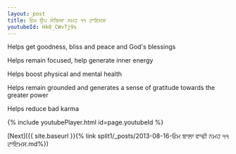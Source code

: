 ```yaml
---
layout: post
title: ਓਮ ਉਪ ਸੰਥਿਆ ਨਮਹ ੧੧ ਟਾਇਮਸ
youtubeId: Hk0_CWvTj9s
---
```

 
 
Helps get goodness, bliss and peace and God's blessings
 
Helps remain focused, help generate inner energy 
 
Helps boost physical and mental health 
 
Helps remain grounded and generates a sense of gratitude towards the greater power 
 
Helps reduce bad karma
 
 
 
 


{% include youtubePlayer.html id=page.youtubeId %}
 
[Next]({{ site.baseurl }}{% link  split1/_posts/2013-08-16-ਓਮ ਬਾਲਾ ਵਾਢੀ ਨਮਹ ੧੧ ਟਾਇਮਸ.md%})
 
